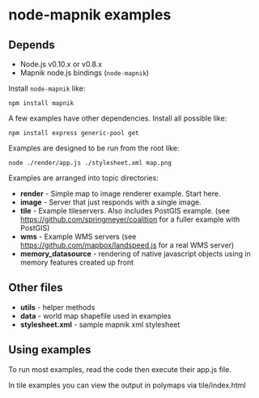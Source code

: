 # node-mapnik examples

## Depends

 - Node.js v0.10.x or v0.8.x
 - Mapnik node.js bindings (`node-mapnik`)


Install `node-mapnik` like:

    npm install mapnik

A few examples have other dependencies. Install all possible like:

    npm install express generic-pool get


Examples are designed to be run from the root like:

    node ./render/app.js ./stylesheet.xml map.png


Examples are arranged into topic directories:

* **render** - Simple map to image renderer example. Start here.
* **image** - Server that just responds with a single image.
* **tile** - Example tileservers. Also includes PostGIS example. (see <https://github.com/springmeyer/coalition> for a fuller example with PostGIS) 
* **wms**  - Example WMS servers (see <https://github.com/mapbox/landspeed.js> for a real WMS server)
* **memory_datasource** - rendering of native javascript objects using in memory features created up front

## Other files

* **utils** - helper methods
* **data** - world map shapefile used in examples 
* **stylesheet.xml** - sample mapnik xml stylesheet

## Using examples

To run most examples, read the code then execute their app.js file. 

In tile examples you can view the output in polymaps via tile/index.html
